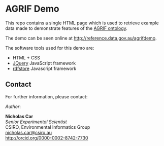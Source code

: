 # AGRIF Demo
This repo contains a single HTML page which is used to retrieve example data made to demonstrate features of the [AGRIF ontology](http://reference.data.gov.au/def/ont/agrif).

The demo can be seen online at <http://reference.data.gov.au/agrifdemo>.

The software tools used for this demo are:

* HTML + CSS
* [JQuery](https://jquery.com/) JavaScript framework
* [rdfstore](https://github.com/antoniogarrote/rdfstore-js) Javascript framework

## Contact
For further information, please contact:

*Author*:  

**Nicholas Car**  
*Senior Experimental Scientist*  
CSIRO, Environmental Informatics Group  
nicholas.car@csiro.au  
<http://orcid.org/0000-0002-8742-7730>
